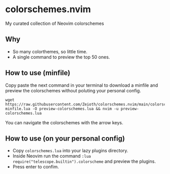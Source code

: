# colorschemes.nvim
My curated collection of Neovim colorschemes

## Why
* So many colorthemes, so little time.
* A single command to preview the top 50 ones.

## How to use (minfile)
Copy paste the next command in your terminal to download a minfile and preview the colorschemes without poluting your personal config.

```
wget https://raw.githubusercontent.com/Zeioth/colorschemes.nvim/main/colorschemes-minfile.lua -O preview-colorschemes.lua && nvim -u preview-colorschemes.lua
```
You can navigate the colorschemes with the arrow keys.

## How to use (on your personal config)
* Copy `colorschemes.lua` into your lazy plugins directory.
* Inside Neovim run the command `:lua require("telescope.builtin").colorscheme` and preview the plugins.
* Press enter to confim.
